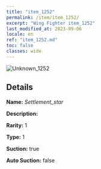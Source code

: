 ```yaml
---
title: "item_1252"
permalink: /item/item_1252/
excerpt: "Wing Fighter item_1252"
last_modified_at: 2023-09-06
locale: en
ref: "item_1252.md"
toc: false
classes: wide
---
```



 ![Unknown_1252](/images/item/Settlement_star_p.png)



## Details

 **Name:** *Settlement_star* 

 **Description:** 

 **Rarity:** 1 

 **Type:** 1 

 **Suction:** true 

 **Auto Suction:** false 


